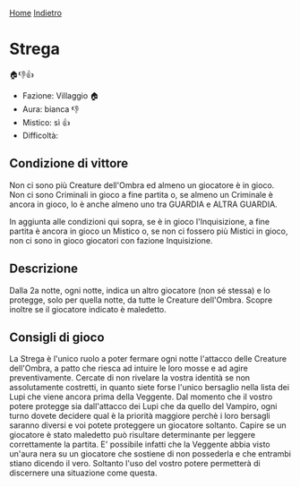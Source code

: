 [Home](/wherewolf-rules)
[Indietro](..)

# Strega

<span class='emoji'>🏠👎👍</span>

- Fazione: Villaggio <span class='emoji'>🏠</span>
- Aura: bianca <span class='emoji'>👎</span>
- Mistico: sì <span class='emoji'>👍</span>
- Difficoltà: 

## Condizione di vittore

Non ci sono più Creature dell'Ombra ed almeno un giocatore è in gioco. Non ci sono Criminali in gioco a fine partita o, se almeno un Criminale è ancora in gioco, lo è anche almeno uno tra GUARDIA e ALTRA GUARDIA.

In aggiunta alle condizioni qui sopra, se è in gioco l'Inquisizione, a fine partita è ancora in gioco un Mistico o, se non ci fossero più Mistici in gioco, non ci sono in gioco giocatori con fazione Inquisizione.

## Descrizione

Dalla 2a notte, ogni notte, indica un altro giocatore (non sé stessa) e lo protegge, solo per quella notte, da tutte le Creature dell'Ombra. Scopre inoltre se il giocatore indicato è maledetto.

## Consigli di gioco

La Strega è l'unico ruolo a poter fermare ogni notte l'attacco delle Creature dell'Ombra, a patto che riesca ad intuire le loro mosse e ad agire preventivamente. Cercate di non rivelare la vostra identità se non assolutamente costretti, in quanto siete forse l'unico bersaglio nella lista dei Lupi che viene ancora prima della Veggente. Dal momento che il vostro potere protegge sia dall'attacco dei Lupi che da quello del Vampiro, ogni turno dovete decidere qual è la priorità maggiore perchè i loro bersagli saranno diversi e voi potete proteggere un giocatore soltanto. Capire se un giocatore è stato maledetto può risultare determinante per leggere correttamente la partita. E' possibile infatti che la Veggente abbia visto un'aura nera su un giocatore che sostiene di non possederla e che entrambi stiano dicendo il vero. Soltanto l'uso del vostro potere permetterà di discernere una situazione come questa.
